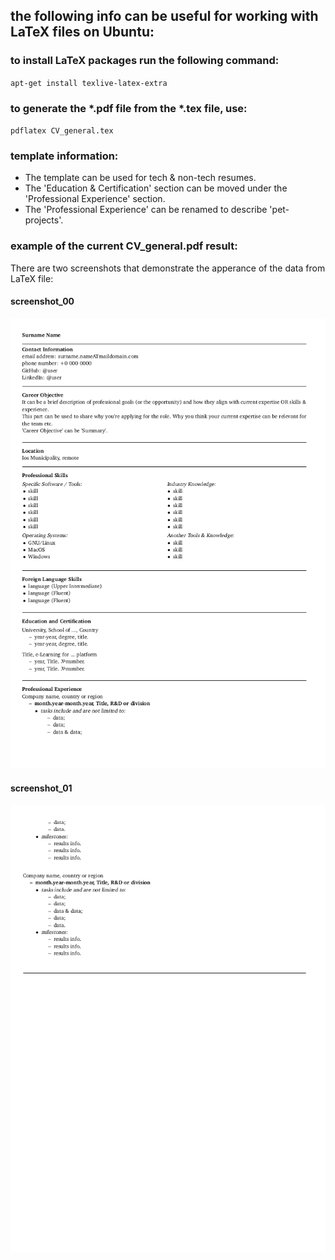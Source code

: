 ## the following info can be useful for working with LaTeX files on Ubuntu:

### to install LaTeX packages run the following command:
<code>apt-get install texlive-latex-extra</code>


### to generate the \*.pdf file from the \*.tex file, use:
<code>pdflatex CV_general.tex</code>

### template information:

* The template can be used for tech & non-tech resumes.
* The 'Education & Certification' section can be moved under the 'Professional Experience' section.
* The 'Professional Experience' can be renamed to describe 'pet-projects'.

### example of the current CV_general.pdf result:

There are two screenshots that demonstrate the apperance of the data from LaTeX file:

#### screenshot_00
![screenshot_00](CV_general_00.png)
#### screenshot_01
![screenshot_01](CV_general_01.png)

